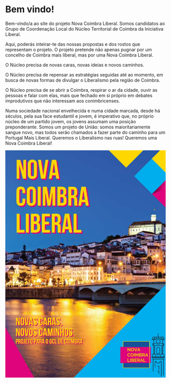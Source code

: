 # Bem vindo!

Bem-vindo/a ao site do projeto Nova Coimbra Liberal. Somos candidatos ao Grupo de Coordenação Local do Núcleo Territorial de Coimbra da Iniciativa Liberal.

Aqui, poderás inteirar-te das nossas propostas e dos rostos que representam o projeto. 
O projeto pretende não apenas pugnar por um concelho de Coimbra mais liberal, mas por uma Nova Coimbra Liberal. 

O Núcleo precisa de novas caras, novas ideias e novos caminhos. 

O Núcleo precisa de repensar as estratégias seguidas até ao momento, em busca de novas formas de divulgar o Liberalismo pela região de Coimbra. 

O Núcleo precisa de se abrir a Coimbra, respirar o ar da cidade, ouvir as pessoas e falar com elas, mais que fechado em si próprio em debates improdutivos que não interessam aos conimbricenses. 

Numa sociedade nacional envelhecida e numa cidade marcada, desde há séculos, pela sua face estudantil e jovem, é imperativo que, no próprio núcleo de um partido jovem, os jovens assumam uma posição preponderante. Somos um projeto de União: somos maioritariamente sangue novo, mas todos serão chamados a fazer parte do caminho para um Portugal Mais Liberal.
Queremos o Liberalismo nas ruas! Queremos uma Nova Coimbra Liberal!


![teste](assets/billboard.jpg)

